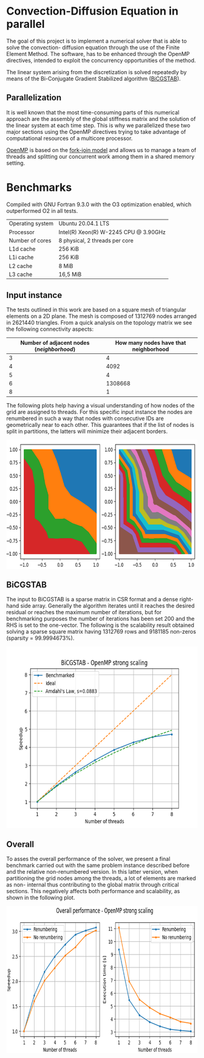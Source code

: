 # Convection-Diffusion Equation in parallel
The goal of this project is to implement a numerical solver that is able to solve the convection-
diffusion equation through the use of the Finite Element Method. The software, has to be enhanced through the OpenMP directives, intended to exploit the concurrency opportunities of
the method.

The linear system arising from the discretization is solved repeatedly by means of the Bi-Conjugate Gradient Stabilized algorithm ([BiCGSTAB](https://en.wikipedia.org/wiki/Biconjugate_gradient_stabilized_method)).

## Parallelization

It is well known that the most time-consuming parts of this numerical approach are the assembly
of the global stiffness matrix and the solution of the linear system at each time step. This is why we
parallelized these two major sections using the OpenMP directives trying to take advantage of
computational resources of a multicore processor.

[OpenMP](https://en.wikipedia.org/wiki/OpenMP) is based on the [fork-join model](https://en.wikipedia.org/wiki/Fork%E2%80%93join_model) and allows us to manage a team of threads and splitting
our concurrent work among them in a shared memory setting.


# Benchmarks

Compiled with GNU Fortran 9.3.0 with the O3 optimization enabled, which outperformed O2 in all tests.

|                   |                                       |
| ----------------- | ------------------------------------- |
| Operating system  | Ubuntu 20.04.1 LTS                    |
| Processor         | Intel(R) Xeon(R) W-2245 CPU @ 3.90GHz | 
| Number of cores   | 8 physical, 2 threads per core        |
| L1d cache         | 256 KiB                               |
| L1i cache         | 256 KiB                               |
| L2 cache          | 8 MiB                                 |
| L3 cache          | 16,5 MiB                              |

## Input instance

The tests outlined in this work are based on a square mesh of triangular elements on a 2D plane.
The mesh is composed of 1312769 nodes arranged in 2621440 triangles. From a quick analysis on
the topology matrix we see the following connectivity aspects:

| Number of adjacent nodes (*neighborhood*) | How many nodes have that neighborhood |
| ----------------------------------------- | ------------------------------------- |
| 3                                         | 4                                     |
| 4                                         | 4092                                  |
| 5                                         | 4                                     |
| 6                                         | 1308668                               |
| 8                                         | 1                                     |

The following plots help having a visual understanding of how nodes of the grid are assigned to threads. For this specific input instance the nodes are renumbered in such a way that nodes with consecutive
IDs are geometrically near to each other. This guarantees that if the list of nodes is split in
partitions, the latters will minimize their adjacent borders.

<p align="center"><img src="images/grid_4_16.png" align="center" width="695" height="340"></img></p>

## BiCGSTAB

The input to BiCGSTAB is a sparse matrix in CSR format and a dense right-hand side array. Generally
the algorithm iterates until it reaches the desired residual or reaches the maximum number of
iterations, but for benchmarking purposes the number of iterations has been set 200 and the RHS
is set to the one-vector.
The following is the scalability result obtained solving a sparse square matrix having 1312769 rows
and 9181185 non-zeros (sparsity = 99.9994673%).

<p align="center"><img src="images/bicgstab_8.png" align="center" width="640" height="478"></img></p>

## Overall

To asses the overall performance of the solver, we present a final benchmark carried out with the
same problem instance described before and the relative non-renumbered version. In this latter
version, when partitioning the grid nodes among the threads, a lot of elements are marked as non-
internal thus contributing to the global matrix through critical sections. This negatively affects both
performance and scalability, as shown in the following plot.

<p align="center"><img src="images/solver.png" align="center" width="745" height="386"></img></p>
